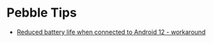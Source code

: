 # Pebble Tips

* [Reduced battery life when connected to Android 12 - workaround](https://libreddit.kavin.rocks/r/pebble/comments/ukqru7/i_think_i_have_found_a_fix_to_pebble_battery/)